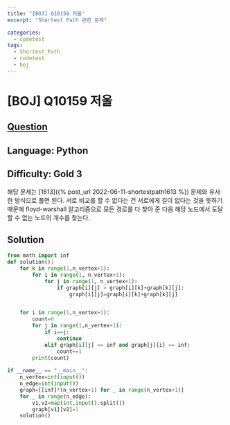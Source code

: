 ```yaml
---
title: "[BOJ] Q10159 저울"
excerpt: "Shortest Path 관련 문제"

categories:
  - codetest
tags:
  - Shortest_Path
  - codetest
  - boj
---
```

# [BOJ] Q10159 저울
## [Question](https://www.acmicpc.net/problem/10159)
## Language: Python
## Difficulty: Gold 3

해당 문제는 [1613]({% post_url 2022-06-11-shortestpath1613 %}) 문제와 유사한 방식으로 풀면 된다. 서로 비교를 할 수 없다는 건 서로에게 길이 없다는 것을 뜻하기 때문에 floyd-warshall 알고리즘으로 모든 경로를 다 찾아 준 다음 해당 노드에서 도달할 수 없는 노드의 개수를 찾는다.

## Solution

```python
from math import inf
def solution():
    for k in range(1,n_vertex+1):
        for i in range(1, n_vertex+1):
            for j in range(1, n_vertex+1):
                if graph[i][j] > graph[i][k]+graph[k][j]:
                    graph[i][j]=graph[i][k]+graph[k][j]


    for i in range(1,n_vertex+1):
        count=0
        for j in range(1,n_vertex+1):
            if i==j:
                continue
            elif graph[i][j] == inf and graph[j][i] == inf:
                count+=1
        print(count)
        
if __name__ == "__main__":
    n_vertex=int(input())
    n_edge=int(input())
    graph=[[inf]*(n_vertex+1) for _ in range(n_vertex+1)]
    for _ in range(n_edge):
        v1,v2=map(int,input().split())
        graph[v1][v2]=1
    solution()
```
